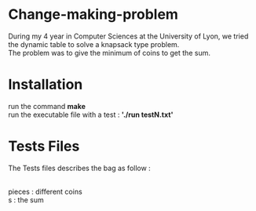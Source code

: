 # Change-making-problem
During my 4 year in Computer Sciences at the University of Lyon, we tried the dynamic table to solve a knapsack type problem.<br>
The problem was to give the minimum of coins to get the sum. 

# Installation
run the command  <b>make </b> <br>
run the executable file with a test :  <b>'./run testN.txt'</b>

# Tests Files
The Tests files describes the bag as follow : <br><br>

pieces : different coins <br>
s :  the sum 
